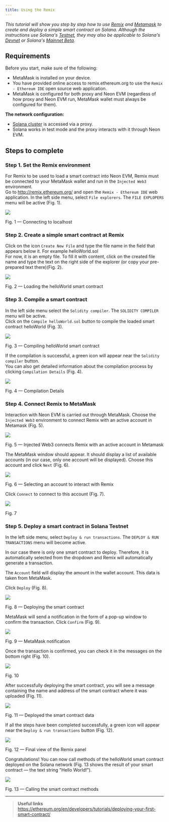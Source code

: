 ```yaml
---
title: Using the Remix
---
```


*This tutorial will show you step by step how to use [Remix](https://doc.neonlabs.org/docs/glossary#remix) and [Metamask](https://doc.neonlabs.org/docs/glossary#metamask) to create and deploy a simple smart contract on Solana. Although the instructions use Solana's [Testnet](https://docs.solana.com/clusters#testnet), they may also be applicable to Solana's [Devnet](https://docs.solana.com/clusters#devnet) or Solana's [Mainnet Beta](https://docs.solana.com/clusters#mainnet-beta).*

## Requirements
Before you start, make sure of the following:
  * MetaMask is installed on your device.  
  * You have provided online access to remix.ethereum.org to use the `Remix - Ethereum IDE` open source web application.
  * MetaMask is configured for both proxy and Neon EVM (regardless of how proxy and Neon EVM run, MetaMask wallet must always be configured for them).

**The network configuration:**
  * [Solana cluster](https://docs.solana.com/clusters) is accessed via a proxy.
  * Solana works in test mode and the proxy interacts with it through Neon EVM.

## Steps to complete

### Step 1. Set the Remix environment

For Remix to be used to load a smart contract into Neon EVM, Remix must be connected to your MetaMask wallet and run in the `Injected Web3` environment.  
Go to http://remix.ethereum.org/ and open the `Remix - Ethereum IDE` web application. In the left side menu, select `File explorers`. The `FILE EXPLOPERS` menu will be active (Fig. 1).  

<div class='neon-img-width-600' style={{textAlign: 'center'}}>

![](img/remix-1.png)

Fig. 1 — Connecting to localhost

</div>

### Step 2. Create a simple smart contract at Remix

Click on the icon `Create New File` and type the file name in the field that appears below it. For example helloWorld.sol  
For now, it is an empty file. To fill it with content, click on the created file name and type the text on the right side of the explorer (or copy your pre-prepared text there)(Fig. 2).  

<div class='neon-img-width-600' style={{textAlign: 'center'}}>

![](img/remix-2.png)

Fig. 2 — Loading the helloWorld smart contract

</div>

### Step 3. Compile a smart contract

In the left side menu select the `Solidity compiler`. The `SOLIDITY COMPILER` menu will be active.  
Click on the `Compile helloWorld.sol` button to compile the loaded smart contract helloWorld (Fig. 3).  

<div class='neon-img-width-600' style={{textAlign: 'center'}}>

![](img/remix-3.png)

Fig. 3 — Compiling helloWorld smart contract

</div>

If the compilation is successful, a green icon will appear near the `Solidity compiler` button.  
You can also get detailed information about the compilation process by clicking `Compilation Details` (Fig. 4).  

<div class='neon-img-width-600' style={{textAlign: 'center'}}>

![](img/remix-4.png)

Fig. 4 — Compilation Details

</div>

### Step 4. Connect Remix to MetaMask

Interaction with Neon EVM is carried out through MetaMask. Choose the `Injected Web3` environment to connect Remix with an active account in Metamask (Fig. 5).  

<div class='neon-img-width-300' style={{textAlign: 'center'}}>

![](img/remix-5.png)

Fig. 5 — Injected Web3 connects Remix with an active account in Metamask

</div>

The MetaMask window should appear. It should display a list of available accounts (in our case, only one account will be displayed). Choose this account and click `Next` (Fig. 6).  

<div class='neon-img-box-300' style={{textAlign: 'center'}}>

![](img/remix-6.png)

Fig. 6 — Selecting an account to interact with Remix

</div>

Click `Connect` to connect to this account (Fig. 7).

<div class='neon-img-box-300' style={{textAlign: 'center'}}>

![](img/remix-7.png)

Fig. 7

</div>

### Step 5. Deploy a smart contract in Solana Testnet

In the left side menu, select `Deploy & run transactions`. The `DEPLOY & RUN TRANSACTIONS` menu will become active.  

In our case there is only one smart contract to deploy. Therefore, it is automatically selected from the dropdown and Remix will automatically generate a transaction.  

The `Account` field will display the amount in the wallet account. This data is taken from MetaMask.  

Click `Deploy` (Fig. 8).  

<div class='neon-img-width-600' style={{textAlign: 'center'}}>

![](img/remix-8.png)

Fig. 8 — Deploying the smart contract

</div>

MetaMask will send a notification in the form of a pop-up window to confirm the transaction. Click `Confirm` (Fig. 9).  

<div class='neon-img-box-300' style={{textAlign: 'center'}}>

![](img/remix-9.png)

Fig. 9 — MetaMask notification

</div>

Once the transaction is confirmed, you can check it in the messages on the bottom right (Fig. 10).  

<div class='neon-img-width-600' style={{textAlign: 'center'}}>

![](img/remix-10.png)

Fig. 10

</div>

After successfully deploying the smart contract, you will see a message containing the name and address of the smart contract where it was uploaded (Fig. 11).  

<div class='neon-img-width-300' style={{textAlign: 'center'}}>

![](img/remix-11.png)

Fig. 11 — Deployed the smart contract data

</div>

If all the steps have been completed successfully, a green icon will appear near the `Deploy & run transactions` button (Fig. 12).

<div class='neon-img-width-600' style={{textAlign: 'center'}}>

![](img/remix-12.png)

Fig. 12 — Final view of the Remix panel

</div>

Congratulations! You can now call methods of the helloWorld smart contract deployed on the Solana network (Fig. 13 shows the result of your smart contract — the text string "Hello World!").  

<div class='neon-img-width-300' style={{textAlign: 'center'}}>

![](img/remix-13.png)

Fig. 13 — Calling the smart contract methods

</div>

----  

> **Useful links**  
> https://ethereum.org/en/developers/tutorials/deploying-your-first-smart-contract/
